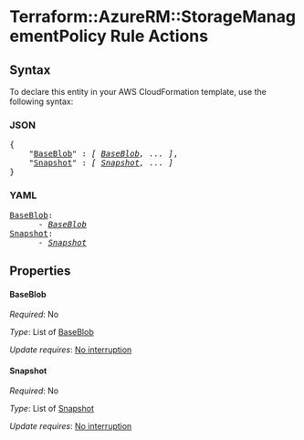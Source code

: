 # Terraform::AzureRM::StorageManagementPolicy Rule Actions

## Syntax

To declare this entity in your AWS CloudFormation template, use the following syntax:

### JSON

<pre>
{
    "<a href="#baseblob" title="BaseBlob">BaseBlob</a>" : <i>[ <a href="rule-actions-baseblob.md">BaseBlob</a>, ... ]</i>,
    "<a href="#snapshot" title="Snapshot">Snapshot</a>" : <i>[ <a href="rule-actions-snapshot.md">Snapshot</a>, ... ]</i>
}
</pre>

### YAML

<pre>
<a href="#baseblob" title="BaseBlob">BaseBlob</a>: <i>
      - <a href="rule-actions-baseblob.md">BaseBlob</a></i>
<a href="#snapshot" title="Snapshot">Snapshot</a>: <i>
      - <a href="rule-actions-snapshot.md">Snapshot</a></i>
</pre>

## Properties

#### BaseBlob

_Required_: No

_Type_: List of <a href="rule-actions-baseblob.md">BaseBlob</a>

_Update requires_: [No interruption](https://docs.aws.amazon.com/AWSCloudFormation/latest/UserGuide/using-cfn-updating-stacks-update-behaviors.html#update-no-interrupt)

#### Snapshot

_Required_: No

_Type_: List of <a href="rule-actions-snapshot.md">Snapshot</a>

_Update requires_: [No interruption](https://docs.aws.amazon.com/AWSCloudFormation/latest/UserGuide/using-cfn-updating-stacks-update-behaviors.html#update-no-interrupt)

